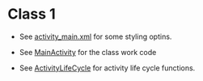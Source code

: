 # Class 1 

- See [activity_main.xml](app/src/main/res/layout/activity_main.xml) for some styling optins.

-  See [MainActivity](app/src/main/java/com/best/class1/MainActivity.java) for the class work code

- See [ActivityLifeCycle](app/src/main/java/com/best/class1/ActivityLifeCycle.java) for activity life cycle functions.




